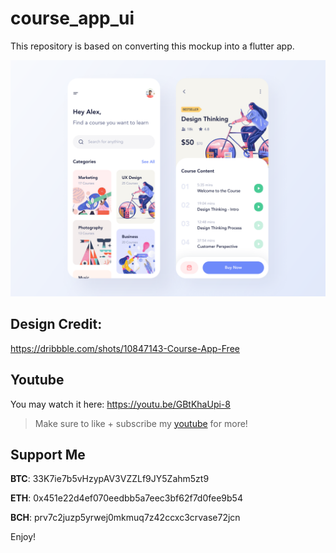 # course_app_ui

This repository is based on converting this mockup into a flutter app.

![course app](assets/images/preview.png?raw=true)

## Design Credit:
https://dribbble.com/shots/10847143-Course-App-Free

## Youtube
You may watch it here: https://youtu.be/GBtKhaUpi-8
>Make sure to like + subscribe my [youtube](https://www.youtube.com/channel/UCCA4f3dCsJMVBXr6gmJ5gxA?view_as=subscriber) for more!

## Support Me

**BTC**: 33K7ie7b5vHzypAV3VZZLf9JY5Zahm5zt9

**ETH**: 0x451e22d4ef070eedbb5a7eec3bf62f7d0fee9b54

**BCH**: prv7c2juzp5yrwej0mkmuq7z42ccxc3crvase72jcn 

Enjoy!
